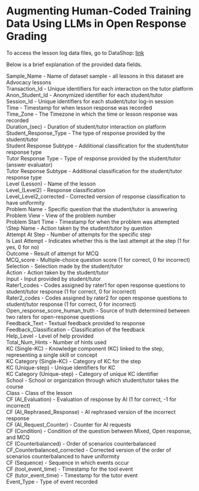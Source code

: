 # Augmenting Human-Coded Training Data Using LLMs in Open Response Grading

To access the lesson log data files, go to DataShop: [link](https://pslcdatashop.web.cmu.edu/DatasetInfo?datasetId=6250)

Below is a brief explanation of the provided data fields.

Sample_Name - Name of dataset sample - all lessons in this dataset are Advocacy lessons<br/>
Transaction_Id - Unique identifiers for each interaction on the tutor platform <br/>
Anon_Student_Id - Anonymized identifier for each student/tutor <br/> 
Session_Id - Unique identifiers for each student/tutor log-in session<br/> 
Time - Timestamp for when lesson response was recorded<br/> 
Time_Zone - The Timezone in which the time or lesson response was recorded<br/> 
Duration_(sec) - Duration of student/tutor interaction on platform<br/> 
Student_Response_Type - The type of response provided by the student/tutor<br/> 
Student Response Subtype - Additional classification for the student/tutor response type<br/>
Tutor Response Type - Type of response provided by the student/tutor (answer evaluator)<br/>
Tutor Response Subtype - Additional classification for the student/tutor response type<br/>
Level (Lesson) - Name of the lesson<br/> Level_(Level2) - Response classification<br/>
Level_Level2_corrected - Corrected version of response classification to have uniformity<br/>
Problem Name - Specific question that the student/tutor is answering<br/> 
Problem View - View of the problem number<br/> 
Problem Start Time - Timestamp for when the problem was attempted<br/> \Step Name - Action taken by the student/tutor by question<br/> 
Attempt At Step - Number of attempts for the specific step<br/> 
Is Last Attempt - Indicates whether this is the last attempt at the step (1 for yes, 0 for no)<br/> 
Outcome - Result of attempt for MCQ<br/> 
MCQ_score - Multiple-choice question score (1 for correct, 0 for incorrect)<br/> 
Selection - Selection made by the student/tutor<br/> Action - Action taken by the student/tutor<br/> 
Input - Input provided by student/tutor<br/> 
Rater1_codes - Codes assigned by rater1 for open response questions to student/tutor response (1 for correct, 0 for incorrect)<br/>
Rater2_codes - Codes assigned by rater2 for open response questions to student/tutor response (1 for correct, 0 for incorrect)<br/> 
Open_response_score_human_truth - Source of truth determined between two raters for open-response questions<br/> 
Feedback_Text - Textual feedback provided to response<br/> 
Feedback_Classification - Classification of the feedback<br/> 
Help_Level - Level of help provided<br/> 
Total_Num_Hints - Number of hints used<br/> 
KC (Single-KC) - Knowledge component (KC) linked to the step, representing a single skill or concept<br/> 
KC Category (Single-KC) - Category of KC for the step<br/> 
KC (Unique-step) - Unique identifiers for KC<br/> 
KC Category (Unique-step) - Category of unique KC identifier<br/> 
School - School or organization through which student/tutor takes the course<br/> 
Class - Class of the lesson<br/> CF (AI_Evaluation) - Evaluation of response by AI (1 for correct, -1 for incorrect)<br/> 
CF (AI_Rephrased_Response) - AI rephrased version of the incorrect response<br/> 
CF (AI_Request_Counter) - Counter for AI requests<br/> 
CF (Condition) - Condition of the question between Mixed, Open response, and MCQ<br/> 
CF (Counterbalanced) - Order of scenarios counterbalanced<br/> 
CF_Counterbalanced_corrected - Corrected version of the order of scenarios counterbalanced to have uniformity<br/> 
CF (Sequence) - Sequence in which events occur<br/> 
CF (tool_event_time) - Timestamp for the tool event<br/> 
CF (tutor_event_time) - Timestamp for the tutor event<br/> 
Event_Type - Type of event recorded<br/>
